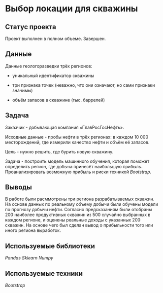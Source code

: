 # Выбор локации для скважины

## Статус проекта
Проект выполнен в полном объеме. Завершен.

## Данные

Данные геологоразведки трёх регионов:

- уникальный идентификатор скважины

- три признака точек (неважно, что они означают, но сами признаки значимы)

- объём запасов в скважине (тыс. баррелей)

## Задача

Заказчик - добывающая компания «ГлавРосГосНефть». 

Исходные данные - пробы нефти в трёх регионах: в каждом 10 000 месторождений, где измерили качество нефти и объём её запасов.

Цель - нужно решить, где бурить новую скважину.

Задача - построить модель машинного обучения, которая поможет определить регион, где добыча принесёт наибольшую прибыль. Проанализировать возможную прибыль и риски техникой *Bootstrap.*

## Выводы
В работе были расммотрены три региона разрабатываемых скважин. На основе данных по реальному объему добычи были обучены модели по прогнозу добычи нефти. Согласно предсказаниям были отобраны 200 наиболее продуктивных скважин из 500 случайно выбранных в каждом регионе, и оценены реальные доходы с указанных 200 скважин. На основе чего был сделан вывод о прибыльности того или иного региона выработок.

## Используемые библиотеки

*Pandas*
*Sklearn*
*Numpy*

## Используемые техники

*Bootstrap*